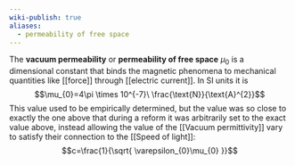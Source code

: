 ```yaml
---
wiki-publish: true
aliases:
  - permeability of free space
---
```

The **vacuum permeability** or **permeability of free space** $\mu_{0}$ is a dimensional constant that binds the magnetic phenomena to mechanical quantities like [[force]] through [[electric current]]. In SI units it is
$$\mu_{0}=4\pi \times 10^{-7}\ \frac{\text{N}}{\text{A}^{2}}$$
This value used to be empirically determined, but the value was so close to exactly the one above that during a reform it was arbitrarily set to the exact value above, instead allowing the value of the [[Vacuum permittivity]] vary to satisfy their connection to the [[Speed of light]]:
$$c=\frac{1}{\sqrt{ \varepsilon_{0}\mu_{0} }}$$
